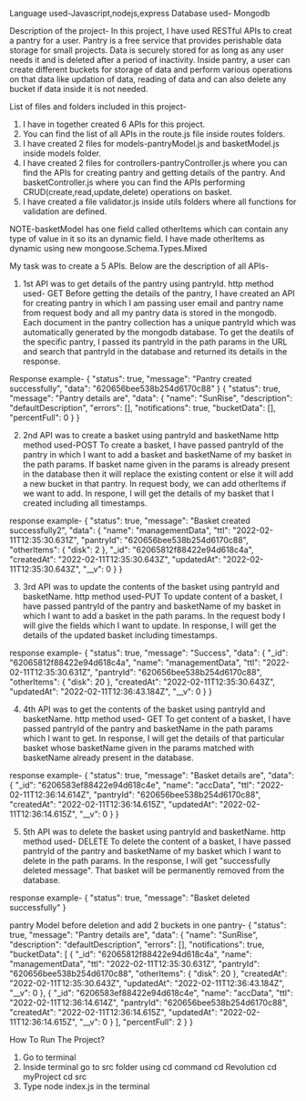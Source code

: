 Language used-Javascript,nodejs,express
Database used- Mongodb

Description of the project-
In this project, I have used RESTful APIs to creat a pantry for a user. Pantry is a free service that provides perishable data storage for small projects. Data is securely stored for as long as any user needs it and is deleted after a period of inactivity. 
Inside pantry, a user can create different buckets for storage of data and perform various operations on that data like updation of data, reading of data and can also delete any bucket if data inside it is not needed.

List of files and folders included in this project-
1. I have in together created 6 APIs for this project. 
2. You can find the list of all APIs in the route.js file inside routes folders. 
3. I have created 2 files for models-pantryModel.js and basketModel.js inside models folder.
4. I have created 2 files for controllers-pantryController.js where you can find the APIs for creating pantry and getting details of the pantry.
And basketController.js where you can find the APIs performing CRUD(create,read,update,delete) operations on basket.
5. I have created a file validator.js inside utils folders where all functions for validation are defined.

NOTE-basketModel has one field called otherItems which can contain any type of value in it so its an dynamic field. I have made otherItems as dynamic using new mongoose.Schema.Types.Mixed

My task was to create a 5 APIs. Below are the description of all APIs-
1. 1st API was to get details of the pantry using pantryId.
http method used- GET
Before getting the details of the pantry, I have created an API for creating pantry in which I am passing user email and pantry name from request body and all my pantry data is stored in the mongodb. Each document in the pantry collection has a unique pantryId which was automatically generated by the mongodb database.
To get the deatils of the specific pantry, I passed its pantryId in the path params in the URL and search that pantryId in the database and returned its details in the response.

Response example-
{
    "status": true,
    "message": "Pantry created successfully",
    "data": "620656bee538b254d6170c88"
}
{
    "status": true,
    "message": "Pantry details are",
    "data": {
        "name": "SunRise",
        "description": "defaultDescription",
        "errors": [],
        "notifications": true,
        "bucketData": [],
        "percentFull": 0
    }
}
  




2. 2nd API was to create a basket using pantryId and basketName 
http method used-POST
To create a basket, I have passed pantryId of the pantry in which I want to add a basket and basketName of my basket in the path params. If basket name given in the params is already present in the database then it will replace the existing content or else it will add a new bucket in that pantry. In request body, we can add otherItems if we want to add. In respone, I will get the details of my basket that I created including all timestamps.

response example-
{
    "status": true,
    "message": "Basket created successfully2",
    "data": {
        "name": "managementData",
        "ttl": "2022-02-11T12:35:30.631Z",
        "pantryId": "620656bee538b254d6170c88",
        "otherItems": {
            "disk": 2
        },
        "_id": "62065812f88422e94d618c4a",
        "createdAt": "2022-02-11T12:35:30.643Z",
        "updatedAt": "2022-02-11T12:35:30.643Z",
        "__v": 0
    }
}

3. 3rd API was to update the contents of the basket using pantryId and basketName.
http method used-PUT
To update content of a basket, I have passed pantryId of the pantry and basketName of my basket in which I want to add a basket in the path params.
In the request body I will give the fields which I want to update. In response, I will get the details of the updated basket including timestamps. 

response example-
{
    "status": true,
    "message": "Success",
    "data": {
        "_id": "62065812f88422e94d618c4a",
        "name": "managementData",
        "ttl": "2022-02-11T12:35:30.631Z",
        "pantryId": "620656bee538b254d6170c88",
        "otherItems": {
            "disk": 20
        },
        "createdAt": "2022-02-11T12:35:30.643Z",
        "updatedAt": "2022-02-11T12:36:43.184Z",
        "__v": 0
    }
}

4. 4th API was to get the contents of the basket using pantryId and basketName.
http method used- GET
To get content of a basket, I have passed pantryId of the pantry and basketName in the path params which I want to get. In response, I will get the details of that particular basket whose basketName given in the params matched with basketName already present in the database.

response example-
{
    "status": true,
    "message": "Basket details are",
    "data": {
        "_id": "6206583ef88422e94d618c4e",
        "name": "accData",
        "ttl": "2022-02-11T12:36:14.614Z",
        "pantryId": "620656bee538b254d6170c88",
        "createdAt": "2022-02-11T12:36:14.615Z",
        "updatedAt": "2022-02-11T12:36:14.615Z",
        "__v": 0
    }
}

5. 5th API was to delete the basket using pantryId and basketName.
http method used- DELETE
To delete the content of a basket, I have passed pantryId of the pantry and basketName of my basket which I want to delete in the path params. In the response, I will get "successfully deleted message". That basket will be permanently removed from the database.

response example-
{
    "status": true,
    "message": "Basket deleted successfully"
}



pantry Model before deletion and add 2 buckets in one pantry-
{
    "status": true,
    "message": "Pantry details are",
    "data": {
        "name": "SunRise",
        "description": "defaultDescription",
        "errors": [],
        "notifications": true,
        "bucketData": [
            {
                "_id": "62065812f88422e94d618c4a",
                "name": "managementData",
                "ttl": "2022-02-11T12:35:30.631Z",
                "pantryId": "620656bee538b254d6170c88",
                "otherItems": {
                    "disk": 20
                },
                "createdAt": "2022-02-11T12:35:30.643Z",
                "updatedAt": "2022-02-11T12:36:43.184Z",
                "__v": 0
            },
            {
                "_id": "6206583ef88422e94d618c4e",
                "name": "accData",
                "ttl": "2022-02-11T12:36:14.614Z",
                "pantryId": "620656bee538b254d6170c88",
                "createdAt": "2022-02-11T12:36:14.615Z",
                "updatedAt": "2022-02-11T12:36:14.615Z",
                "__v": 0
            }
        ],
        "percentFull": 2
    }
}




How To Run The Project?
1. Go to terminal
2. Inside  terminal go to src folder using cd command
 cd Revolution
 cd myProject
 cd src
3. Type node index.js in the terminal




